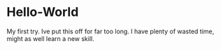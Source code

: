 # Hello-World
My first try. 
Ive put this off for far too long.
I have plenty of wasted time, might as well learn a new skill.
